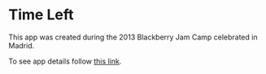 # Time Left
This app was created during the 2013 Blackberry Jam Camp celebrated in Madrid.

To see app details follow [this link](https://appworld.blackberry.com/webstore/content/35410893/ "Time Left").
